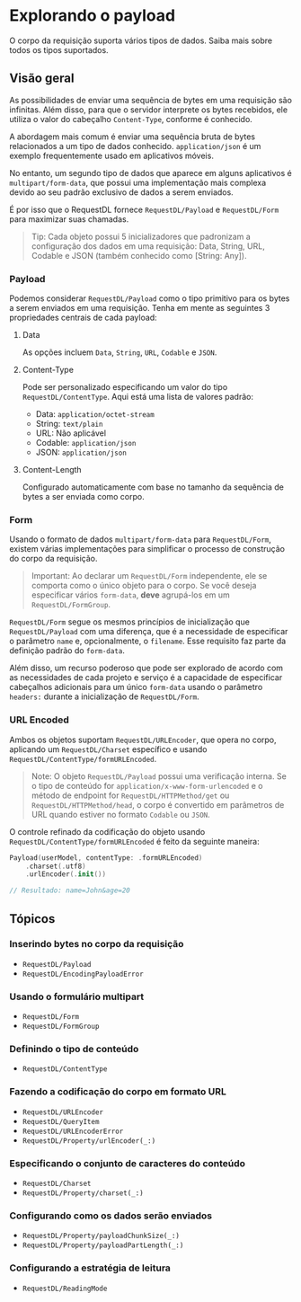 # Explorando o payload

O corpo da requisição suporta vários tipos de dados. Saiba mais sobre todos os tipos suportados.

## Visão geral

As possibilidades de enviar uma sequência de bytes em uma requisição são infinitas. Além disso, para que o servidor interprete os bytes recebidos, ele utiliza o valor do cabeçalho `Content-Type`, conforme é conhecido.

A abordagem mais comum é enviar uma sequência bruta de bytes relacionados a um tipo de dados conhecido. `application/json` é um exemplo frequentemente usado em aplicativos móveis.

No entanto, um segundo tipo de dados que aparece em alguns aplicativos é `multipart/form-data`, que possui uma implementação mais complexa devido ao seu padrão exclusivo de dados a serem enviados.

É por isso que o RequestDL fornece ``RequestDL/Payload`` e ``RequestDL/Form`` para maximizar suas chamadas.

> Tip: Cada objeto possui 5 inicializadores que padronizam a configuração dos dados em uma requisição: Data, String, URL, Codable e JSON (também conhecido como [String: Any]).

### Payload

Podemos considerar ``RequestDL/Payload`` como o tipo primitivo para os bytes a serem enviados em uma requisição. Tenha em mente as seguintes 3 propriedades centrais de cada payload:

1. Data

    As opções incluem `Data`, `String`, `URL`, `Codable` e `JSON`.

2. Content-Type

    Pode ser personalizado especificando um valor do tipo ``RequestDL/ContentType``. Aqui está uma lista de valores padrão:

    - Data: `application/octet-stream`
    - String: `text/plain`
    - URL: Não aplicável
    - Codable: `application/json`
    - JSON: `application/json`

3. Content-Length

    Configurado automaticamente com base no tamanho da sequência de bytes a ser enviada como corpo.

### Form

Usando o formato de dados `multipart/form-data` para ``RequestDL/Form``, existem várias implementações para simplificar o processo de construção do corpo da requisição.

> Important: Ao declarar um ``RequestDL/Form`` independente, ele se comporta como o único objeto para o corpo. Se você deseja especificar vários `form-data`, **deve** agrupá-los em um ``RequestDL/FormGroup``.

``RequestDL/Form`` segue os mesmos princípios de inicialização que ``RequestDL/Payload`` com uma diferença, que é a necessidade de especificar o parâmetro `name` e, opcionalmente, o `filename`. Esse requisito faz parte da definição padrão do `form-data`.

Além disso, um recurso poderoso que pode ser explorado de acordo com as necessidades de cada projeto e serviço é a capacidade de especificar cabeçalhos adicionais para um único `form-data` usando o parâmetro `headers:` durante a inicialização de ``RequestDL/Form``.

### URL Encoded

Ambos os objetos suportam ``RequestDL/URLEncoder``, que opera no corpo, aplicando um ``RequestDL/Charset`` específico e usando ``RequestDL/ContentType/formURLEncoded``.

> Note: O objeto ``RequestDL/Payload`` possui uma verificação interna. Se o tipo de conteúdo for `application/x-www-form-urlencoded` e o método de endpoint for ``RequestDL/HTTPMethod/get`` ou ``RequestDL/HTTPMethod/head``, o corpo é convertido em parâmetros de URL quando estiver no formato `Codable` ou `JSON`.

O controle refinado da codificação do objeto usando ``RequestDL/ContentType/formURLEncoded`` é feito da seguinte maneira:

```swift
Payload(userModel, contentType: .formURLEncoded)
    .charset(.utf8)
    .urlEncoder(.init())

// Resultado: name=John&age=20
```

## Tópicos

### Inserindo bytes no corpo da requisição

- ``RequestDL/Payload``
- ``RequestDL/EncodingPayloadError``

### Usando o formulário multipart

- ``RequestDL/Form``
- ``RequestDL/FormGroup``

### Definindo o tipo de conteúdo

- ``RequestDL/ContentType``

### Fazendo a codificação do corpo em formato URL

- ``RequestDL/URLEncoder``
- ``RequestDL/QueryItem``
- ``RequestDL/URLEncoderError``
- ``RequestDL/Property/urlEncoder(_:)``

### Especificando o conjunto de caracteres do conteúdo

- ``RequestDL/Charset``
- ``RequestDL/Property/charset(_:)``

### Configurando como os dados serão enviados

- ``RequestDL/Property/payloadChunkSize(_:)``
- ``RequestDL/Property/payloadPartLength(_:)``

### Configurando a estratégia de leitura

- ``RequestDL/ReadingMode``